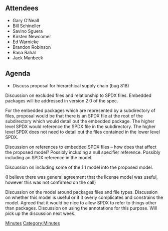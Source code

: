 ## Attendees

  - Gary O’Neall
  - Bill Schineller
  - Savino Sguera
  - Kirsten Newcomer
  - Ed Warnicke
  - Brandon Robinson
  - Rana Rahal
  - Jack Manbeck

## Agenda

  - Discuss proposal for hierarchical supply chain (bug 818)

Discussion on excluded files and relationship to SPDX files. Embedded
packages will be addressed in version 2.0 of the spec.

For the embedded packages which are represented by a subdirectory of
files, proposal would be that there is an SPDX file at the root of the
subdirectory which would detail out the embedded package. The higher
level SPDX would reference the SPDX file in the subdirectory. The higher
level SPDX does not need to detail out the files contained in the lower
level SPDX.

Discussion on references to embedded SPDX files – how does that affect
the proposed model? Possibly including a null specifier reference.
Possibly including an SPDX reference in the model.

Discussion on including some of the 1.1 model into the proposed model.

(I believe there was general agreement that the license model was
useful, however this was not confirmed on the call)

Discussion on the model around packages files and file types. Discussion
on whether this model is useful or if it overly complicates and
constrains the model. Agreed that it would be nice to allow SPDX to
refer to things other than packages. Discussion on using the annotations
for this purpose. Will pick up the discussion next week.

[Minutes](Category:Technical "wikilink")
[Category:Minutes](Category:Minutes "wikilink")
